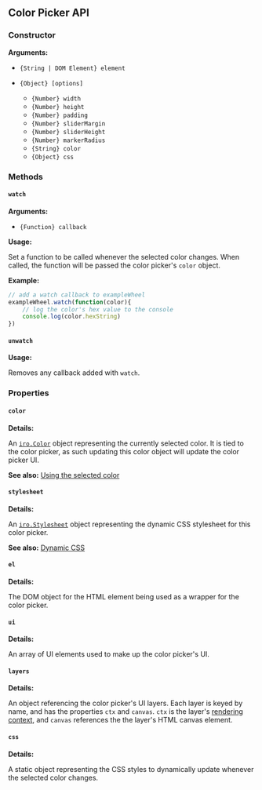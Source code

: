 ## Color Picker API

### Constructor

**Arguments:**

* `{String | DOM Element} element`

* `{Object} [options]`

  * `{Number} width`
  * `{Number} height`
  * `{Number} padding`
  * `{Number} sliderMargin`
  * `{Number} sliderHeight`
  * `{Number} markerRadius`
  * `{String} color`
  * `{Object} css`


### Methods

#### `watch`

**Arguments:**

* `{Function} callback`

**Usage:**

Set a function to be called whenever the selected color changes. When called, the function will be passed the color picker's `color` object.

**Example:**

```js
// add a watch callback to exampleWheel
exampleWheel.watch(function(color){
	// log the color's hex value to the console
    console.log(color.hexString)
})
```

#### `unwatch`

**Usage:**

Removes any callback added with `watch`.

### Properties

#### `color`

**Details:**

An [`iro.Color`]() object representing the currently selected color. It is tied to the color picker, as such updating this color object will update the color picker UI.

**See also:** [Using the selected color]()

#### `stylesheet`

**Details:**

An [`iro.Stylesheet`]() object representing the dynamic CSS stylesheet for this color picker.

**See also:** [Dynamic CSS]()

#### `el`

**Details:**

The DOM object for the HTML element being used as a wrapper for the color picker.

#### `ui`

**Details:**

An array of UI elements used to make up the color picker's UI.

#### `layers`

**Details:**

An object referencing the color picker's UI layers. Each layer is keyed by name, and has the properties `ctx` and `canvas`. `ctx` is the layer's [rendering context](https://developer.mozilla.org/en/docs/Web/API/CanvasRenderingContext2D), and `canvas` references the the layer's HTML canvas element.

#### `css`

**Details:**

A static object representing the CSS styles to dynamically update whenever the selected color changes.
